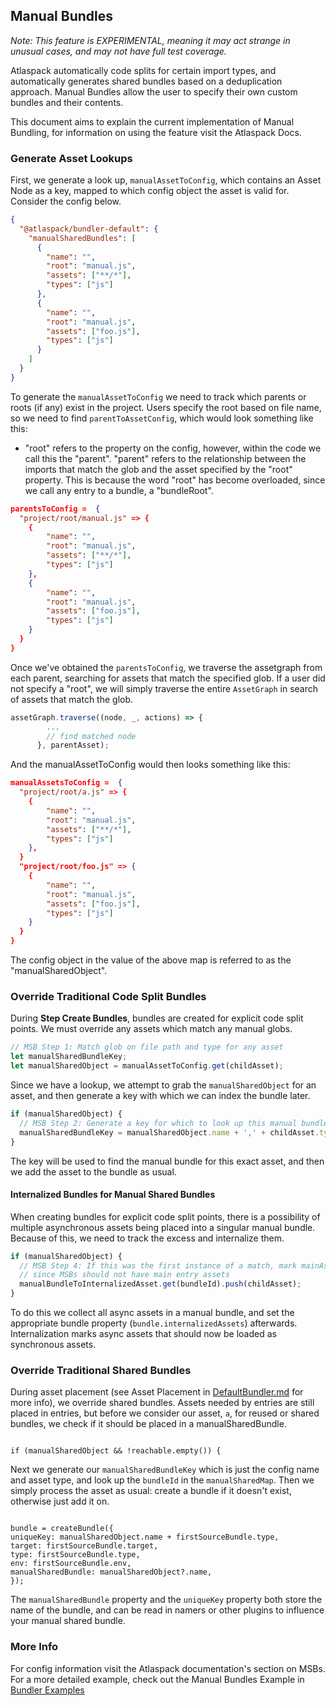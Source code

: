## Manual Bundles

_Note: This feature is EXPERIMENTAL, meaning it may act strange in unusual cases, and may not have full test coverage._

Atlaspack automatically code splits for certain import types, and automatically generates shared bundles based on a deduplication approach. Manual Bundles allow the user to specify their own custom bundles and their contents.

This document aims to explain the current implementation of Manual Bundling, for information on using the feature visit the Atlaspack Docs.

### Generate Asset Lookups

First, we generate a look up, `manualAssetToConfig`, which contains an Asset Node as a key, mapped to which config object the asset is valid for. Consider the config below.

```json
{
  "@atlaspack/bundler-default": {
    "manualSharedBundles": [
      {
        "name": "",
        "root": "manual.js",
        "assets": ["**/*"],
        "types": ["js"]
      },
      {
        "name": "",
        "root": "manual.js",
        "assets": ["foo.js"],
        "types": ["js"]
      }
    ]
  }
}
```

To generate the `manualAssetToConfig` we need to track which parents or roots (if any) exist in the project. Users specify the root based on file name, so we need to find `parentToAssetConfig`, which would look something like this:

- "root" refers to the property on the config, however, within the code we call this the "parent". "parent" refers to the relationship between the imports that match the glob and the asset specified by the "root" property. This is because the word "root" has become overloaded, since we call any entry to a bundle, a "bundleRoot".

```json
parentsToConfig =  {
  "project/root/manual.js" => {
    {
        "name": "",
        "root": "manual.js",
        "assets": ["**/*"],
        "types": ["js"]
    },
    {
        "name": "",
        "root": "manual.js",
        "assets": ["foo.js"],
        "types": ["js"]
    }
  }
}

```

Once we've obtained the `parentsToConfig`, we traverse the assetgraph from each parent, searching for assets that match the specified glob. If a user did not specify a "root", we will simply traverse the entire `AssetGraph` in search of assets that match the glob.

```js
assetGraph.traverse((node, _, actions) => {
        ...
        // find matched node
      }, parentAsset);
```

And the manualAssetToConfig would then looks something like this:

```json
manualAssetsToConfig =  {
  "project/root/a.js" => {
    {
        "name": "",
        "root": "manual.js",
        "assets": ["**/*"],
        "types": ["js"]
    },
  }
  "project/root/foo.js" => {
    {
        "name": "",
        "root": "manual.js",
        "assets": ["foo.js"],
        "types": ["js"]
    }
  }
}
```

The config object in the value of the above map is referred to as the "manualSharedObject".

### Override Traditional Code Split Bundles

During **Step Create Bundles**, bundles are created for explicit code split points. We must override any assets which match any manual globs.

```js
// MSB Step 1: Match glob on file path and type for any asset
let manualSharedBundleKey;
let manualSharedObject = manualAssetToConfig.get(childAsset);
```

Since we have a lookup, we attempt to grab the `manualSharedObject` for an asset, and then generate a key with which we can index the bundle later.

```js
if (manualSharedObject) {
  // MSB Step 2: Generate a key for which to look up this manual bundle with
  manualSharedBundleKey = manualSharedObject.name + ',' + childAsset.type;
}
```

The key will be used to find the manual bundle for this exact asset, and then we add the asset to the bundle as usual.

#### Internalized Bundles for Manual Shared Bundles

When creating bundles for explicit code split points, there is a possibility of multiple asynchronous assets being placed into a singular manual bundle. Because of this, we need to track the excess and internalize them.

```js
if (manualSharedObject) {
  // MSB Step 4: If this was the first instance of a match, mark mainAsset for internalization
  // since MSBs should not have main entry assets
  manualBundleToInternalizedAsset.get(bundleId).push(childAsset);
}
```

To do this we collect all async assets in a manual bundle, and set the appropriate bundle property (`bundle.internalizedAssets`) afterwards. Internalization marks async assets that should now be loaded as synchronous assets.

### Override Traditional Shared Bundles

During asset placement (see Asset Placement in [DefaultBundler.md](DefaultBundler.md) for more info), we override shared bundles. Assets needed by entries are still placed in entries, but before we consider our asset, `a`, for reused or shared bundles, we check if it should be placed in a manualSharedBundle.

```

if (manualSharedObject && !reachable.empty()) {

```

Next we generate our `manualSharedBundleKey` which is just the config name and asset type, and look up the `bundleId` in the `manualSharedMap`. Then we simply process the asset as usual: create a bundle if it doesn't exist, otherwise just add it on.

```

bundle = createBundle({
uniqueKey: manualSharedObject.name + firstSourceBundle.type,
target: firstSourceBundle.target,
type: firstSourceBundle.type,
env: firstSourceBundle.env,
manualSharedBundle: manualSharedObject?.name,
});

```

The `manualSharedBundle` property and the `uniqueKey` property both store the name of the bundle, and can be read in namers or other plugins to influence your manual shared bundle.

### More Info

For config information visit the Atlaspack documentation's section on MSBs. For a more detailed example, check out the Manual Bundles Example in [Bundler Examples](BundlerExamples.md)
